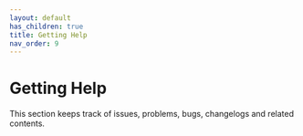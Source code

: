 ```yaml
---
layout: default
has_children: true
title: Getting Help
nav_order: 9
---
```


# Getting Help

This section keeps track of issues, problems, bugs, changelogs and related contents.

